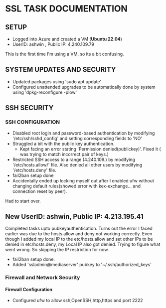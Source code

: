 # SSL TASK DOCUMENTATION
## SETUP
- Logged into Azure and created a VM (**Ubuntu 22.04**)
- UserID: ashwin , Public IP: 4.240.109.79

This is the first time I'm using a VM, so its a bit confusing.

## SYSTEM UPDATES AND SECURITY
- Updated packages using 'sudo apt update'
- Configured unattended upgrades to be automatically done by system using 'dpkg-reconfigure -plow'

## SSH SECURITY
### SSH CONFIGURATION
- Disabled root login and password-based authentication by modifying '/etc/ssh/sshd_config' and setting corresponding fields to 'NO'
- Struggled a bit with the public key authentication.
    - Kept facing an error stating 'Permission denied(publickey)'. Fixed it ( was trying to match incorrect pair of keys.)
- Restricted SSH access to a range (4.240.109.) by modifying '/etc/hosts.allow/' file. Also denied all other users by modifying '/etc/hosts.deny' file.
- fail2ban setup done
- Accidentally ended up locking myself out after I enabled ufw without changing default rules(showed error with kex-exchange... and connection reset by peer).

Had to start over.

## New UserID: ashwin, Public IP: 4.213.195.41
Completed tasks upto pubkeyauthentication. Turns out the error I faced earlier was due to the hosts.allow and deny not working correctly. Even though I added my local IP to the etc/hosts.allow and set other IPs to be denied in etc/hosts.deny, my Local IP also got denied. Trying to figure what went wrong. So skipping the IP restriction for now.
- fail2ban setup done.
- Added 'ssladmin@mediaserver' pubkey to '~/.ssh/authorized_keys'

### Firewall and Network Security
#### Firewall Configuration
- Configured ufw to allow ssh,OpenSSH,http,https and port 2222
